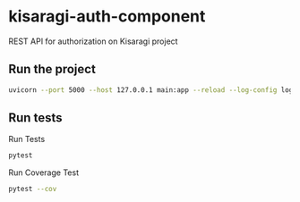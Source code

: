 # kisaragi-auth-component
REST API for authorization on Kisaragi project

## Run the project
```sh
uvicorn --port 5000 --host 127.0.0.1 main:app --reload --log-config log.ini
```
## Run tests
Run Tests
```sh
pytest
```
Run Coverage Test
```sh
pytest --cov
```